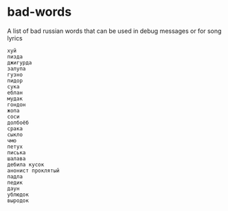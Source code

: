 # bad-words
A list of bad russian words that can be used in debug messages or for song lyrics
```
хуй
пизда
джигурда
залупа
гузно
пидор
сука
еблан
мудак
гондон
жопа
соси
долбоёб
срака
сыкло
чмо
петух
писька
шалава
дебила кусок
анонист проклятый
падла
педик
даун
ублюдок
выродок
